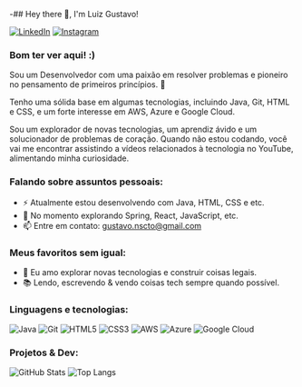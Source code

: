 -## Hey there 👋, I'm Luiz Gustavo!

[![LinkedIn](https://img.shields.io/badge/LinkedIn-Profile-blue)](https://www.linkedin.com/in/luiz-gustavoo)
[![Instagram](https://img.shields.io/badge/Instagram-Profile-red)](https://www.instagram.com/seu_instagram)

### Bom ter ver aqui! :)

Sou um Desenvolvedor com uma paixão em resolver problemas e pioneiro no pensamento de primeiros princípios. 🚀

Tenho uma sólida base em algumas tecnologias, incluindo Java, Git, HTML e CSS, e um forte interesse em AWS, Azure e Google Cloud.

Sou um explorador de novas tecnologias, um aprendiz ávido e um solucionador de problemas de coração. Quando não estou codando, você vai me encontrar assistindo a vídeos relacionados à tecnologia no YouTube, alimentando minha curiosidade.

### Falando sobre assuntos pessoais:
- ⚡ Atualmente estou desenvolvendo com Java, HTML, CSS e etc.
- 🚀 No momento explorando Spring, React, JavaScript, etc.
- 📫 Entre em contato: gustavo.nscto@gmail.com

### Meus favoritos sem igual:
- 🔭 Eu amo explorar novas tecnologias e construir coisas legais.
- 📚 Lendo, escrevendo & vendo coisas tech sempre quando possível.

### Linguagens e tecnologias:
![Java](https://img.shields.io/badge/Java-%23ED8B00.svg?style=for-the-badge&logo=java&logoColor=white)
![Git](https://img.shields.io/badge/Git-%23F05033.svg?style=for-the-badge&logo=git&logoColor=white)
![HTML5](https://img.shields.io/badge/HTML5-%23E34F26.svg?style=for-the-badge&logo=html5&logoColor=white)
![CSS3](https://img.shields.io/badge/CSS3-%231572B6.svg?style=for-the-badge&logo=css3&logoColor=white)
![AWS](https://img.shields.io/badge/Amazon%20AWS-%23232F3E.svg?style=for-the-badge&logo=amazon-aws&logoColor=white)
![Azure](https://img.shields.io/badge/Microsoft%20Azure-%230078D4.svg?style=for-the-badge&logo=microsoft-azure&logoColor=white)
![Google Cloud](https://img.shields.io/badge/Google%20Cloud-%234285F4.svg?style=for-the-badge&logo=google-cloud&logoColor=white)

### Projetos & Dev:
![GitHub Stats](https://github-readme-stats.vercel.app/api?username=Luizgv&show_icons=true&theme=dark)
![Top Langs](https://github-readme-stats.vercel.app/api/top-langs/?username=Luizgv&layout=compact&theme=dark)

